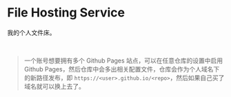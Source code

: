 # File Hosting Service

我的个人文件床。

<br/>

> 一个账号想要拥有多个 Github Pages 站点，可以在任意仓库的设置中启用 Github Pages，然后仓库中会多出相关配置文件，仓库会作为个人域名下的新路径发布，即 `https://<user>.github.io/<repo>`，然后如果自己买了域名就可以换上去了。
